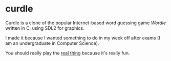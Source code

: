 # curdle

Curdle is a clone of the popular Internet-based word guessing game _Wordle_ written in C, using SDL2 for graphics.

I made it because I wanted something to do in my week off after exams (I am an undergraduate in Computer Science).

You should really play the [real thing](https://www.powerlanguage.co.uk/wordle/) because it's really fun.